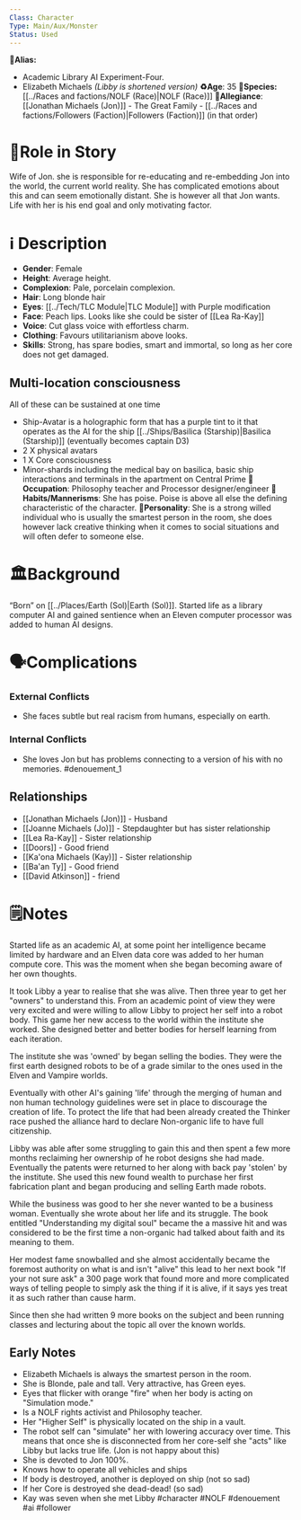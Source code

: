 ```yaml
---
Class: Character
Type: Main/Aux/Monster
Status: Used
---
```

📛**Alias:**  
- Academic Library AI Experiment-Four.
- Elizabeth Michaels *(Libby is shortened version)*
**♻️Age**:  35
👾**Species:** [[../Races and factions/NOLF (Race)|NOLF (Race)]]
🏅**Allegiance**: [[Jonathan Michaels (Jon)]] - The Great Family - [[../Races and factions/Followers (Faction)|Followers (Faction)]] (in that order)
# 🎲Role in Story
Wife of Jon. she is responsible for re-educating and re-embedding Jon into the world, the current world reality. She has complicated emotions about this and can seem emotionally distant. She is however all that Jon wants. Life with her is his end goal and only motivating factor.
# ℹ️ Description 
* **Gender**: Female
* **Height**: Average height.
* **Complexion**: Pale, porcelain complexion.
* **Hair**: Long blonde hair
* **Eyes**:  [[../Tech/TLC Module|TLC Module]] with Purple modification
* **Face**: Peach lips. Looks like she could be sister of [[Lea Ra-Kay]]
* **Voice**:  Cut glass voice with effortless charm.
* **Clothing**:  Favours utilitarianism above looks.
* **Skills**: Strong, has spare bodies, smart and immortal, so long as her core does not get damaged. 
## Multi-location consciousness
All of these can be sustained at one time
- Ship-Avatar is a holographic form that has a purple tint to it that operates as the AI for the ship [[../Ships/Basilica (Starship)|Basilica (Starship)]] (eventually becomes captain D3)
- 2 X physical avatars
- 1 X Core consciousness
- Minor-shards including the medical bay on basilica, basic ship interactions and terminals in the apartment on Central Prime
**💼Occupation**: Philosophy teacher and Processor designer/engineer
**🎺Habits/Mannerisms**: She has poise. Poise is above all else the defining characteristic of the character.
**🧨Personality**: She is a strong willed individual who is usually the smartest person in the room, she does however lack creative thinking when it comes to social situations and will often defer to someone else.
# 🏛️Background
“Born” on [[../Places/Earth (Sol)|Earth (Sol)]]. Started life as a library computer AI and gained sentience when an Eleven computer processor was added to human AI designs.
# 🗣️Complications
### **External Conflicts**
- She faces subtle but real racism from humans, especially on earth.
### **Internal Conflicts**
- She loves Jon but has problems connecting to a version of his with no memories. #denouement_1
## Relationships
- [[Jonathan Michaels (Jon)]] - Husband
- [[Joanne Michaels (Jo)]] - Stepdaughter but has sister relationship
- [[Lea Ra-Kay]] - Sister relationship
- [[Doors]] - Good friend
- [[Ka'ona Michaels (Kay)]] - Sister relationship 
- [[Ba'an Ty]] - Good friend
- [[David Atkinson]] - friend

# 🗒️Notes
Started life as an academic AI, at some point her intelligence became limited by hardware and an Elven data core was added to her human compute core. This was the moment when she began becoming aware of her own thoughts.

It took Libby a year to realise that she was alive. Then three year to get her "owners" to understand this. From an academic point of view they were very excited and were willing to allow Libby to project her self into a robot body. This game her new access to the world within the institute she worked. She designed better and better bodies for herself learning from each iteration.

The institute she was 'owned' by began selling the bodies. They were the first earth designed robots to be of a grade similar to the ones used in the Elven and Vampire worlds.

Eventually with other AI's gaining 'life' through the merging of human and non human technology guidelines were set in place to discourage the creation of life. To protect the life that had been already created the Thinker race pushed the alliance hard to declare Non-organic life to have full citizenship.

Libby was able after some struggling to gain this and then spent a few more months reclaiming her ownership of he robot designs she had made. Eventually the patents were returned to her along with back pay 'stolen' by the institute. She used this new found wealth to purchase her first fabrication plant and began producing and selling Earth made robots.

While the business was good to her she never wanted to be a business woman. Eventually she wrote about her life and its struggle. The book entitled "Understanding my digital soul" became the a massive hit and was considered to be the first time a non-organic had talked about faith and its meaning to them.

Her modest fame snowballed and she almost accidentally became the foremost authority on what is and isn't "alive" this lead to her next book "If your not sure ask" a 300 page work that found more and more complicated ways of telling people to simply ask the thing if it is alive, if it says yes treat it as such rather than cause harm.

Since then she had written 9 more books on the subject and been running classes and lecturing about the topic all over the known worlds.
## Early Notes
- Elizabeth Michaels is always the smartest person in the room.
- She is Blonde, pale and tall. Very attractive, has Green eyes.
- Eyes that flicker with orange "fire" when her body is acting on "Simulation mode."
- Is a NOLF rights activist and Philosophy teacher.
- Her "Higher Self" is physically located on the ship in a vault. 
- The robot self can "simulate" her with lowering accuracy over time. This means that once she is disconnected from her core-self she "acts" like Libby but lacks true life. (Jon is not happy about this)
- She is devoted to Jon 100%.
- Knows how to operate all vehicles and ships
- If body is destroyed, another is deployed on ship (not so sad)
- If her Core is destroyed she dead-dead! (so sad)
- Kay was seven when she met Libby
#character #NOLF #denouement #ai #follower 